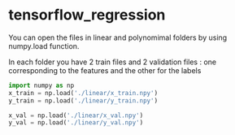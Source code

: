 # tensorflow_regression

You can open the files in linear and polynomimal folders by using numpy.load function.

In each folder you have 2 train files and 2 validation files : one corresponding to the features and the other for the labels 


```python
import numpy as np 
x_train = np.load('./linear/x_train.npy')
y_train = np.load('./linear/y_train.npy')

x_val = np.load('./linear/x_val.npy')
y_val = np.load('./linear/y_val.npy')

```
